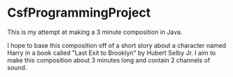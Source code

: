 CsfProgrammingProject
=====================

This is my attempt at making a 3 minute composition in Java.

I hope to base this composition off of a short story about a character named Harry in a book called "Last Exit to Brooklyn" by Hubert Selby Jr.
I aim to make this composition about 3 minutes long and contain 2 channels of sound.
